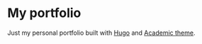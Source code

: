 # My portfolio

Just my personal portfolio built with [Hugo](https://gohugo.io/) and [Academic theme](https://themes.gohugo.io/themes/starter-hugo-academic).
